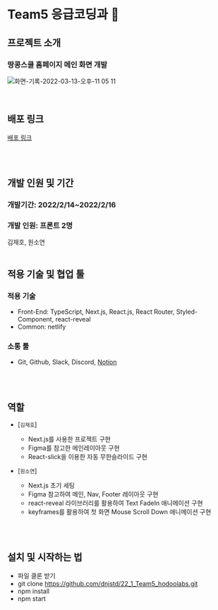 # Team5 응급코딩과 🚨

## 프로젝트 소개

### 땅콩스쿨 홈페이지 메인 화면 개발

![화면-기록-2022-03-13-오후-11 05 11](https://user-images.githubusercontent.com/90748606/158063774-497f7017-460f-4c14-91dc-428b4510c46d.gif)



<br/>



## 배포 링크

<a href="https://eager-albattani-04a7aa.netlify.app/">배포 링크</a>

<br/><br/>

## 개발 인원 및 기간

### 개발기간: 2022/2/14~2022/2/16

### 개발 인원: 프론트 2명

김재호, 원소연
<br/><br/>

## 적용 기술 및 협업 툴

### 적용 기술

- Front-End: TypeScript, Next.js, React.js, React Router, Styled-Component, react-reveal
- Common: netlify

### 소통 툴

- Git, Github, Slack, Discord, <a href="https://olive-trapezoid-dec.notion.site/5-1-e9820677aaf846c8865695ee31115036">Notion</a>

<br/><br/>

## 역할

- [`김재호`]
  - Next.js를 사용한 프로젝트 구현
  - Figma를 참고한 메인레이아웃 구현
  - React-slick을 이용한 자동 무한슬라이드 구현

- [`원소연`]
  - Next.js 초기 세팅
  - Figma 참고하여 메인, Nav, Footer 레이아웃 구현
  - react-reveal 라이브러리를 활용하여 Text FadeIn 애니메이션 구현
  - keyframes를 활용하여 첫 화면 Mouse Scroll Down 애니메이션 구현

<br/><br/>

## 설치 및 시작하는 법

- 파일 클론 받기
- git clone https://github.com/dnjstd/22_1_Team5_hodoolabs.git
- npm install
- npm start
  </br>
